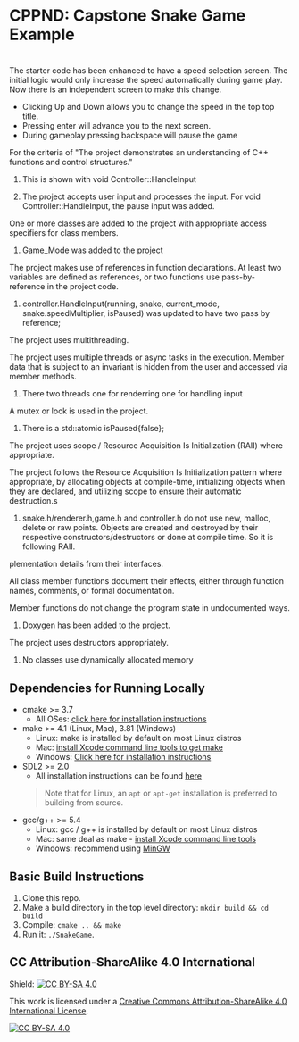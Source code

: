 # CPPND: Capstone Snake Game Example
# 
The starter code has been enhanced to have a speed selection screen. The initial logic would only increase the speed automatically during game play. Now there is an independent screen to make this change. 

* Clicking Up and Down allows you to change the speed in the top top title.
* Pressing enter will advance you to the next screen.
* During gameplay pressing backspace will pause the game


For the criteria of 
"The project demonstrates an understanding of C++ functions and control structures."
1. This is shown with void Controller::HandleInput

2. The project accepts user input and processes the input.
   For void Controller::HandleInput, the pause input was added.
   
One or more classes are added to the project with appropriate access specifiers for class members.
1.  Game_Mode was added to the project


The project makes use of references in function declarations.
At least two variables are defined as references, or two functions use pass-by-reference in the project code.
1.    controller.HandleInput(running, snake, current_mode, snake.speedMultiplier, isPaused) was updated to have two pass by reference;


The project uses multithreading.

The project uses multiple threads or async tasks in the execution.
Member data that is subject to an invariant is hidden from the user and accessed via member methods.
1.  There two threads one for renderring one for handling input

A mutex or lock is used in the project.
1.  There is a   std::atomic<bool> isPaused{false};



The project uses scope / Resource Acquisition Is Initialization (RAII) where appropriate.

The project follows the Resource Acquisition Is Initialization pattern where appropriate, by allocating objects at compile-time, initializing objects when they are declared, and utilizing scope to ensure their automatic destruction.s

1. snake.h/renderer.h,game.h and controller.h do not use new, malloc, delete or raw points. Objects are created and destroyed by their respective constructors/destructors or done at compile time.  So it is following RAII. 

plementation details from their interfaces.

All class member functions document their effects, either through function names, comments, or formal documentation.

Member functions do not change the program state in undocumented ways.
1. Doxygen has been added to the project.


The project uses destructors appropriately.

1. No classes use dynamically allocated memory
## Dependencies for Running Locally
* cmake >= 3.7
  * All OSes: [click here for installation instructions](https://cmake.org/install/)
* make >= 4.1 (Linux, Mac), 3.81 (Windows)
  * Linux: make is installed by default on most Linux distros
  * Mac: [install Xcode command line tools to get make](https://developer.apple.com/xcode/features/)
  * Windows: [Click here for installation instructions](http://gnuwin32.sourceforge.net/packages/make.htm)
* SDL2 >= 2.0
  * All installation instructions can be found [here](https://wiki.libsdl.org/Installation)
  >Note that for Linux, an `apt` or `apt-get` installation is preferred to building from source. 
* gcc/g++ >= 5.4
  * Linux: gcc / g++ is installed by default on most Linux distros
  * Mac: same deal as make - [install Xcode command line tools](https://developer.apple.com/xcode/features/)
  * Windows: recommend using [MinGW](http://www.mingw.org/)

## Basic Build Instructions

1. Clone this repo.
2. Make a build directory in the top level directory: `mkdir build && cd build`
3. Compile: `cmake .. && make`
4. Run it: `./SnakeGame`.


## CC Attribution-ShareAlike 4.0 International


Shield: [![CC BY-SA 4.0][cc-by-sa-shield]][cc-by-sa]

This work is licensed under a
[Creative Commons Attribution-ShareAlike 4.0 International License][cc-by-sa].

[![CC BY-SA 4.0][cc-by-sa-image]][cc-by-sa]

[cc-by-sa]: http://creativecommons.org/licenses/by-sa/4.0/
[cc-by-sa-image]: https://licensebuttons.net/l/by-sa/4.0/88x31.png
[cc-by-sa-shield]: https://img.shields.io/badge/License-CC%20BY--SA%204.0-lightgrey.svg
